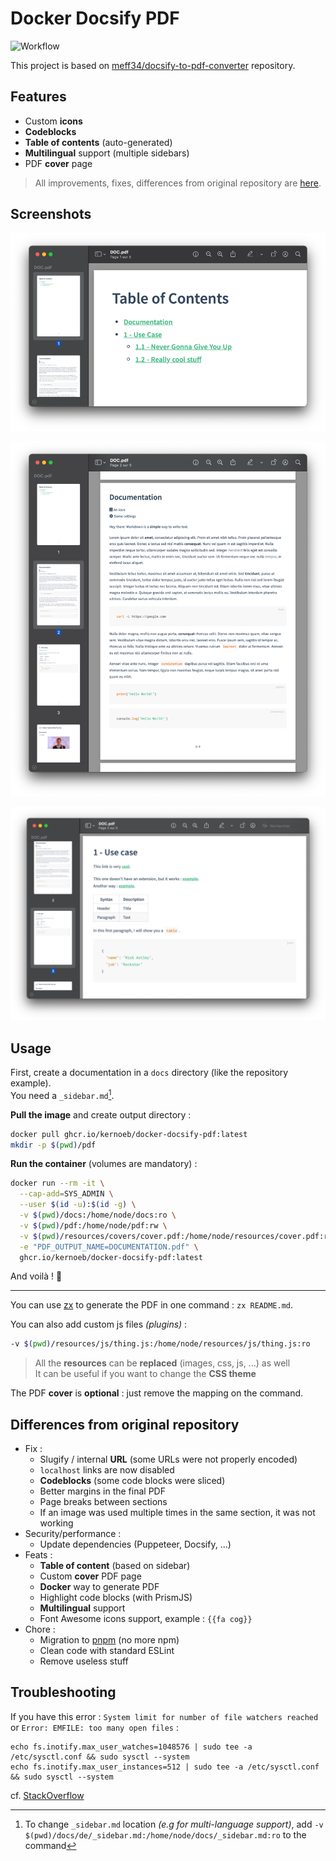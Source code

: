 # Docker Docsify PDF

![Workflow](https://github.com/kernoeb/docker-docsify-pdf/actions/workflows/docker-publish.yml/badge.svg)

This project is based on [meff34/docsify-to-pdf-converter](https://github.com/meff34/docsify-to-pdf-converter/) repository.

## Features

- Custom **icons**
- **Codeblocks**
- **Table of contents** (auto-generated)
- **Multilingual** support (multiple sidebars)
- PDF **cover** page

> All improvements, fixes, differences from original repository are [here](#differences-from-original-repository).


## Screenshots

![Screenshot 1](img/capture1.png)

![Screenshot 2](img/capture2.png)

![img.png](img/capture3.png)

## Usage

First, create a documentation in a `docs` directory (like the repository example).  
You need a `_sidebar.md`[^1].

**Pull the image** and create output directory :
```bash
docker pull ghcr.io/kernoeb/docker-docsify-pdf:latest
mkdir -p $(pwd)/pdf
```

**Run the container** (volumes are mandatory) :
```bash
docker run --rm -it \
  --cap-add=SYS_ADMIN \
  --user $(id -u):$(id -g) \
  -v $(pwd)/docs:/home/node/docs:ro \
  -v $(pwd)/pdf:/home/node/pdf:rw \
  -v $(pwd)/resources/covers/cover.pdf:/home/node/resources/cover.pdf:ro \
  -e "PDF_OUTPUT_NAME=DOCUMENTATION.pdf" \
  ghcr.io/kernoeb/docker-docsify-pdf:latest
```

And voilà ! :tada:

---

You can use [zx](https://github.com/google/zx) to generate the PDF in one command : `zx README.md`.

You can also add custom js files _(plugins)_ : 

```bash
-v $(pwd)/resources/js/thing.js:/home/node/resources/js/thing.js:ro
```

> All the **resources** can be **replaced** (images, css, js, ...) as well   
> It can be useful if you want to change the **CSS theme**

The PDF **cover** is **optional** : just remove the mapping on the command.

## Differences from original repository

- Fix :
  - Slugify / internal **URL** (some URLs were not properly encoded)
  - `localhost` links are now disabled
  - **Codeblocks** (some code blocks were sliced)
  - Better margins in the final PDF
  - Page breaks between sections
  - If an image was used multiple times in the same section, it was not working
- Security/performance :
  - Update dependencies (Puppeteer, Docsify, ...)
- Feats :
  - **Table of content** (based on sidebar)
  - Custom **cover** PDF page
  - **Docker** way to generate PDF
  - Highlight code blocks (with PrismJS)
  - **Multilingual** support
  - Font Awesome icons support, example : `{{fa cog}}`
- Chore :
  - Migration to [pnpm](https://pnpm.io/) (no more npm)
  - Clean code with standard ESLint
  - Remove useless stuff

## Troubleshooting

If you have this error : `System limit for number of file watchers reached` or `Error: EMFILE: too many open files` :

```
echo fs.inotify.max_user_watches=1048576 | sudo tee -a /etc/sysctl.conf && sudo sysctl --system
echo fs.inotify.max_user_instances=512 | sudo tee -a /etc/sysctl.conf && sudo sysctl --system
```
cf. [StackOverflow](https://stackoverflow.com/questions/53930305/nodemon-error-system-limit-for-number-of-file-watchers-reached)

[^1]: To change `_sidebar.md` location _(e.g for multi-language support)_, add `-v $(pwd)/docs/de/_sidebar.md:/home/node/docs/_sidebar.md:ro` to the command
